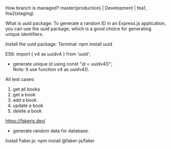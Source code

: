 How branch is managed?
master(production) | Development  | fea1, fea2(staging)

What is uuid package:
To generate a random ID in an Express.js application, 
you can use the uuid package, which is a good choice for generating unique identifiers.

Install the uuid package:
Terminal: npm install uuid

ES6: import { v4 as uuidv4 } from 'uuid';
- generate unique id using const "id = uuidv4()";    
Note: It use function v4 as uuidv4(). 

All test cases: 
1. get all books
2. get a book
3. add a book
4. update a book
5. delete a book

https://fakerjs.dev/
- generate random data for database. 

Install Faker.js: 
npm install @faker-js/faker





